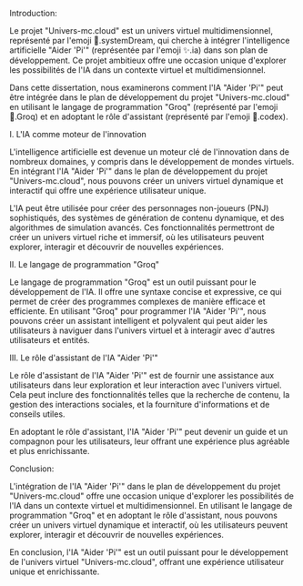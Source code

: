 Introduction:

Le projet "Univers-mc.cloud" est un univers virtuel multidimensionnel, représenté par l'emoji 🌌.systemDream, qui cherche à intégrer l'intelligence artificielle "Aider 'Pi'" (représentée par l'emoji ✨.ia) dans son plan de développement. Ce projet ambitieux offre une occasion unique d'explorer les possibilités de l'IA dans un contexte virtuel et multidimensionnel.

Dans cette dissertation, nous examinerons comment l'IA "Aider 'Pi'" peut être intégrée dans le plan de développement du projet "Univers-mc.cloud" en utilisant le langage de programmation "Groq" (représenté par l'emoji 🌴.Groq) et en adoptant le rôle d'assistant (représenté par l'emoji 📔.codex).

I. L'IA comme moteur de l'innovation

L'intelligence artificielle est devenue un moteur clé de l'innovation dans de nombreux domaines, y compris dans le développement de mondes virtuels. En intégrant l'IA "Aider 'Pi'" dans le plan de développement du projet "Univers-mc.cloud", nous pouvons créer un univers virtuel dynamique et interactif qui offre une expérience utilisateur unique.

L'IA peut être utilisée pour créer des personnages non-joueurs (PNJ) sophistiqués, des systèmes de génération de contenu dynamique, et des algorithmes de simulation avancés. Ces fonctionnalités permettront de créer un univers virtuel riche et immersif, où les utilisateurs peuvent explorer, interagir et découvrir de nouvelles expériences.

II. Le langage de programmation "Groq"

Le langage de programmation "Groq" est un outil puissant pour le développement de l'IA. Il offre une syntaxe concise et expressive, ce qui permet de créer des programmes complexes de manière efficace et efficiente. En utilisant "Groq" pour programmer l'IA "Aider 'Pi'", nous pouvons créer un assistant intelligent et polyvalent qui peut aider les utilisateurs à naviguer dans l'univers virtuel et à interagir avec d'autres utilisateurs et entités.

III. Le rôle d'assistant de l'IA "Aider 'Pi'"

Le rôle d'assistant de l'IA "Aider 'Pi'" est de fournir une assistance aux utilisateurs dans leur exploration et leur interaction avec l'univers virtuel. Cela peut inclure des fonctionnalités telles que la recherche de contenu, la gestion des interactions sociales, et la fourniture d'informations et de conseils utiles.

En adoptant le rôle d'assistant, l'IA "Aider 'Pi'" peut devenir un guide et un compagnon pour les utilisateurs, leur offrant une expérience plus agréable et plus enrichissante.

Conclusion:

L'intégration de l'IA "Aider 'Pi'" dans le plan de développement du projet "Univers-mc.cloud" offre une occasion unique d'explorer les possibilités de l'IA dans un contexte virtuel et multidimensionnel. En utilisant le langage de programmation "Groq" et en adoptant le rôle d'assistant, nous pouvons créer un univers virtuel dynamique et interactif, où les utilisateurs peuvent explorer, interagir et découvrir de nouvelles expériences.

En conclusion, l'IA "Aider 'Pi'" est un outil puissant pour le développement de l'univers virtuel "Univers-mc.cloud", offrant une expérience utilisateur unique et enrichissante.
